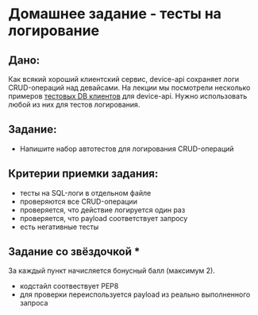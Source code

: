 # Домашнее задание - тесты на логирование

## Дано:

Как всякий хороший клиентский сервис, device-api сохраняет логи CRUD-операций над девайсами.
На лекции мы посмотрели несколько примеров [тестовых DB клиентов](https://gitlab.ozon.dev/qa/classroom-3/device-api-e2e/-/tree/master/framework/sql) для device-api. 
Нужно использовать любой из них для тестов логирования.

## Задание:
- Напишите набор автотестов для логирования CRUD-операций

## Критерии приемки задания:
- тесты на SQL-логи в отдельном файле
- проверяются все CRUD-операции
- проверяется, что действие логируется один раз
- проверяется, что payload соответствует запросу
- есть негативные тесты

## Задание со звёздочкой *
За каждый пункт начисляется бонусный балл (максимум 2).
- кодстайл соотвествует PEP8
- для проверки переиспользуется payload из реально выполненного запроса
